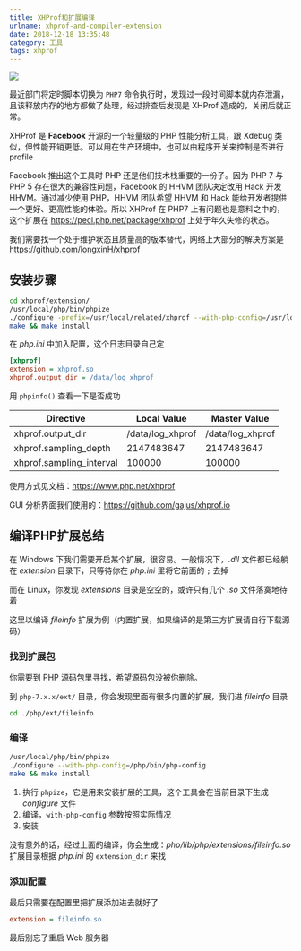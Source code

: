 ```yaml
---
title: XHProf和扩展编译
urlname: xhprof-and-compiler-extension
date: 2018-12-18 13:35:48
category: 工具
tags: xhprof
---
```


![](https://cdn.jsdelivr.net/gh/liluoao/cdn@main/image/tideways.png)

<!-- more -->

最近部门将定时脚本切换为 `PHP7` 命令执行时，发现过一段时间脚本就内存泄漏，且该释放内存的地方都做了处理，经过排查后发现是 XHProf 造成的，关闭后就正常。

XHProf 是 **Facebook** 开源的一个轻量级的 PHP 性能分析工具，跟 Xdebug 类似，但性能开销更低。可以用在生产环境中，也可以由程序开关来控制是否进行 profile

Facebook 推出这个工具时 PHP 还是他们技术栈重要的一份子。因为 PHP 7 与 PHP 5 存在很大的兼容性问题，Facebook 的 HHVM 团队决定改用 Hack 开发 HHVM。通过减少使用 PHP，HHVM 团队希望 HHVM 和 Hack 能给开发者提供一个更好、更高性能的体验。所以 XHProf 在 PHP7 上有问题也是意料之中的，这个扩展在 https://pecl.php.net/package/xhprof 上处于年久失修的状态。

我们需要找一个处于维护状态且质量高的版本替代，网络上大部分的解决方案是 https://github.com/longxinH/xhprof

## 安装步骤

```bash
cd xhprof/extension/
/usr/local/php/bin/phpize
./configure -prefix=/usr/local/related/xhprof --with-php-config=/usr/local/php/bin/php-config
make && make install
```

在 *php.ini* 中加入配置，这个日志目录自己定

```ini
[xhprof]
extension = xhprof.so
xhprof.output_dir = /data/log_xhprof
```

用 `phpinfo()` 查看一下是否成功

|Directive|Local Value|Master Value|
|-|-|-|
|xhprof.output_dir|/data/log_xhprof|/data/log_xhprof|
|xhprof.sampling_depth|2147483647|2147483647|
|xhprof.sampling_interval|100000|100000|

使用方式见文档：https://www.php.net/xhprof

GUI 分析界面我们使用的：https://github.com/gajus/xhprof.io

## 编译PHP扩展总结

在 Windows 下我们需要开启某个扩展，很容易。一般情况下，*.dll* 文件都已经躺在 *extension* 目录下，只等待你在 *php.ini* 里将它前面的 `;` 去掉

而在 Linux，你发现 *extensions* 目录是空空的，或许只有几个 *.so* 文件落寞地待着

这里以编译 *fileinfo* 扩展为例（内置扩展，如果编译的是第三方扩展请自行下载源码）

### 找到扩展包

你需要到 PHP 源码包里寻找，希望源码包没被你删除。

到 `php-7.x.x/ext/` 目录，你会发现里面有很多内置的扩展，我们进 *fileinfo* 目录

```bash
cd ./php/ext/fileinfo
```

### 编译

```bash
/usr/local/php/bin/phpize
./configure --with-php-config=/php/bin/php-config
make && make install
```

1. 执行 `phpize`，它是用来安装扩展的工具，这个工具会在当前目录下生成 *configure* 文件
2. 编译，`with-php-config` 参数按照实际情况
3. 安装

没有意外的话，经过上面的编译，你会生成：*php/lib/php/extensions/fileinfo.so*
扩展目录根据 *php.ini* 的 `extension_dir` 来找

### 添加配置

最后只需要在配置里把扩展添加进去就好了

```ini
extension = fileinfo.so
```

最后别忘了重启 Web 服务器
